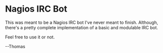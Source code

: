 Nagios IRC Bot
==============

This was meant to be a Nagios IRC bot I've never meant to finish.
Although, there's a pretty complete implementation of a basic and modulable IRC bot.

Feel free to use it or not.

--Thomas
